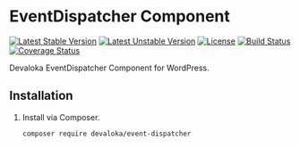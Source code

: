 # EventDispatcher Component

[![Latest Stable Version][stable-image]][stable-url]
[![Latest Unstable Version][unstable-image]][unstable-url]
[![License][license-image]][license-url]
[![Build Status][travis-image]][travis-url]
[![Coverage Status][coveralls-image]][coveralls-url]

Devaloka EventDispatcher Component for WordPress.

## Installation

1.  Install via Composer.

    ```sh
    composer require devaloka/event-dispatcher
    ```

[stable-image]: https://poser.pugx.org/devaloka/event-dispatcher/v/stable
[stable-url]: https://packagist.org/packages/devaloka/event-dispatcher

[unstable-image]: https://poser.pugx.org/devaloka/event-dispatcher/v/unstable
[unstable-url]: https://packagist.org/packages/devaloka/event-dispatcher

[license-image]: https://poser.pugx.org/devaloka/event-dispatcher/license
[license-url]: https://packagist.org/packages/devaloka/event-dispatcher

[travis-image]: https://travis-ci.org/devaloka/event-dispatcher.svg?branch=master
[travis-url]: https://travis-ci.org/devaloka/event-dispatcher

[coveralls-image]: https://coveralls.io/repos/devaloka/event-dispatcher/badge.svg?branch=master&service=github
[coveralls-url]: https://coveralls.io/github/devaloka/event-dispatcher?branch=master
